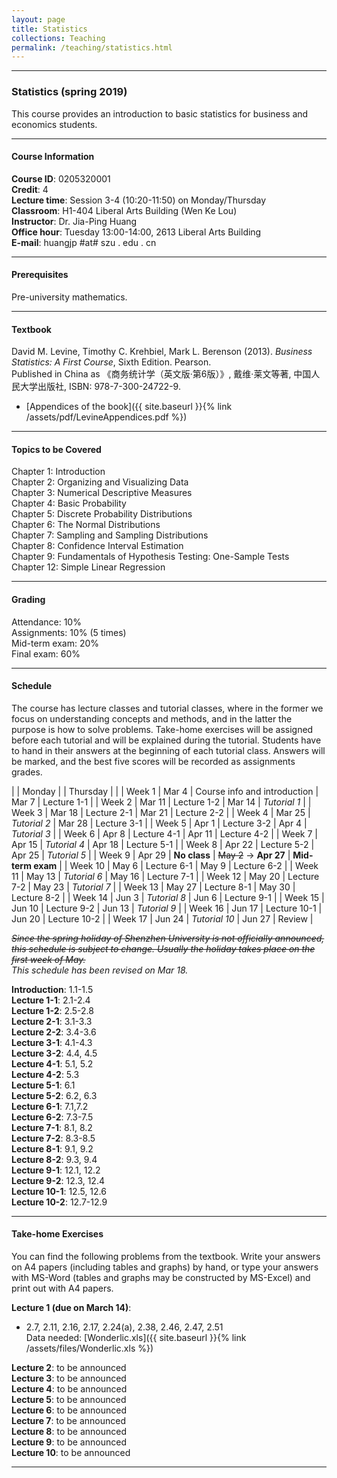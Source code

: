 ```yaml
---
layout: page
title: Statistics
collections: Teaching
permalink: /teaching/statistics.html
---
```


---
### Statistics (spring 2019)

This course provides an introduction to basic statistics for business and economics students.

---
#### Course Information

**Course ID**: 0205320001   
**Credit**: 4      
**Lecture time**: Session 3-4 (10:20-11:50) on Monday/Thursday    
**Classroom**: H1-404 Liberal Arts Building (Wen Ke Lou)   
**Instructor**: Dr. Jia-Ping Huang   
**Office hour**: Tuesday 13:00-14:00, 2613 Liberal Arts Building    
**E-mail**: huangjp #at# szu . edu . cn

---
#### Prerequisites

Pre-university mathematics.

---
#### Textbook

David M. Levine, Timothy C. Krehbiel, Mark L. Berenson (2013). *Business Statistics: A First Course*, Sixth Edition. Pearson.   
Published in China as 《商务统计学（英文版·第6版）》, 戴维·莱文等著, 中国人民大学出版社, ISBN: 978-7-300-24722-9.

* [Appendices of the book]({{ site.baseurl }}{% link /assets/pdf/LevineAppendices.pdf %})

---
#### Topics to be Covered

Chapter 1: Introduction   
Chapter 2: Organizing and Visualizing Data   
Chapter 3: Numerical Descriptive Measures   
Chapter 4: Basic Probability   
Chapter 5: Discrete Probability Distributions   
Chapter 6: The Normal Distributions   
Chapter 7: Sampling and Sampling Distributions   
Chapter 8: Confidence Interval Estimation   
Chapter 9: Fundamentals of Hypothesis Testing: One-Sample Tests   
Chapter 12: Simple Linear Regression   

---
#### Grading

Attendance: 10%   
Assignments: 10% (5 times)   
Mid-term exam: 20%   
Final exam: 60%   

---
#### Schedule

The course has lecture classes and tutorial classes, where in the former we focus on understanding concepts and methods, and in the latter the purpose is how to solve problems. Take-home exercises will be assigned before each tutorial and will be explained during the tutorial. Students have to hand in their answers at the beginning of each tutorial class. Answers will be marked, and the best five scores will be recorded as assignments grades.

| | Monday | | Thursday | |
| Week 1 | Mar 4 | Course info and introduction | Mar 7 | Lecture 1-1 |
| Week 2 | Mar 11 | Lecture 1-2 | Mar 14 | *Tutorial 1* |
| Week 3 | Mar 18 | Lecture 2-1 | Mar 21 | Lecture 2-2 |
| Week 4 | Mar 25 | *Tutorial 2* | Mar 28 | Lecture 3-1 |
| Week 5 | Apr 1 | Lecture 3-2 | Apr 4 | *Tutorial 3* |
| Week 6 | Apr 8 | Lecture 4-1 | Apr 11 | Lecture 4-2 |
| Week 7 | Apr 15 | *Tutorial 4* | Apr 18 | Lecture 5-1 |
| Week 8 | Apr 22 | Lecture 5-2 | Apr 25 | *Tutorial 5* |
| Week 9 | Apr 29 | **No class** | ~~May 2~~ &#8594; **Apr 27** | **Mid-term exam** |
| Week 10 | May 6 | Lecture 6-1 | May 9 | Lecture 6-2 |
| Week 11 | May 13 | *Tutorial 6* | May 16 | Lecture 7-1 |
| Week 12 | May 20 | Lecture 7-2 | May 23 | *Tutorial 7* |
| Week 13 | May 27 | Lecture 8-1 | May 30 | Lecture 8-2 |
| Week 14 | Jun 3 | *Tutorial 8* | Jun 6 | Lecture 9-1 |
| Week 15 | Jun 10 | Lecture 9-2 | Jun 13 | *Tutorial 9* |
| Week 16 | Jun 17 | Lecture 10-1 | Jun 20 | Lecture 10-2 |
| Week 17 | Jun 24 | *Tutorial 10* | Jun 27 | Review |

~~*Since the spring holiday of Shenzhen University is not officially announced, this schedule is subject to change. Usually the holiday takes place on the first week of May.*~~   
*This schedule has been revised on Mar 18.*

**Introduction**: 1.1-1.5   
**Lecture 1-1**: 2.1-2.4   
**Lecture 1-2**: 2.5-2.8   
**Lecture 2-1**: 3.1-3.3   
**Lecture 2-2**: 3.4-3.6   
**Lecture 3-1**: 4.1-4.3   
**Lecture 3-2**: 4.4, 4.5   
**Lecture 4-1**: 5.1, 5.2   
**Lecture 4-2**: 5.3   
**Lecture 5-1**: 6.1   
**Lecture 5-2**: 6.2, 6.3   
**Lecture 6-1**: 7.1,7.2   
**Lecture 6-2**: 7.3-7.5   
**Lecture 7-1**: 8.1, 8.2   
**Lecture 7-2**: 8.3-8.5   
**Lecture 8-1**: 9.1, 9.2   
**Lecture 8-2**: 9.3, 9.4   
**Lecture 9-1**: 12.1, 12.2   
**Lecture 9-2**: 12.3, 12.4   
**Lecture 10-1**: 12.5, 12.6   
**Lecture 10-2**: 12.7-12.9   

---
#### Take-home Exercises

You can find the following problems from the textbook. Write your answers on A4 papers (including tables and graphs) by hand, or type your answers with MS-Word (tables and graphs may be constructed by MS-Excel) and print out with A4 papers.

**Lecture 1 (due on March 14)**:
* 2.7, 2.11, 2.16, 2.17, 2.24(a), 2.38, 2.46, 2.47, 2.51   
  Data needed: [Wonderlic.xls]({{ site.baseurl }}{% link /assets/files/Wonderlic.xls %})

**Lecture 2**: to be announced    
**Lecture 3**: to be announced    
**Lecture 4**: to be announced    
**Lecture 5**: to be announced    
**Lecture 6**: to be announced    
**Lecture 7**: to be announced   
**Lecture 8**: to be announced    
**Lecture 9**: to be announced    
**Lecture 10**: to be announced    


---
